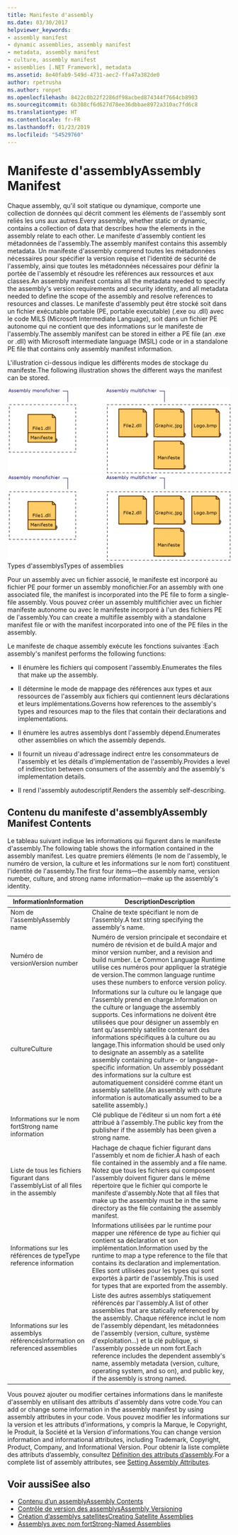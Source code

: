 ```yaml
---
title: Manifeste d'assembly
ms.date: 03/30/2017
helpviewer_keywords:
- assembly manifest
- dynamic assemblies, assembly manifest
- metadata, assembly manifest
- culture, assembly manifest
- assemblies [.NET Framework], metadata
ms.assetid: 8e40fab9-549d-4731-aec2-ffa47a382de0
author: rpetrusha
ms.author: ronpet
ms.openlocfilehash: 8422c0b22f2286df98acbed874344f7664cb8903
ms.sourcegitcommit: 6b308cf6d627d78ee36dbbae8972a310ac7fd6c8
ms.translationtype: HT
ms.contentlocale: fr-FR
ms.lasthandoff: 01/23/2019
ms.locfileid: "54529760"
---
```

# <a name="assembly-manifest"></a><span data-ttu-id="99b67-102">Manifeste d'assembly</span><span class="sxs-lookup"><span data-stu-id="99b67-102">Assembly Manifest</span></span>
<span data-ttu-id="99b67-103">Chaque assembly, qu'il soit statique ou dynamique, comporte une collection de données qui décrit comment les éléments de l'assembly sont reliés les uns aux autres.</span><span class="sxs-lookup"><span data-stu-id="99b67-103">Every assembly, whether static or dynamic, contains a collection of data that describes how the elements in the assembly relate to each other.</span></span> <span data-ttu-id="99b67-104">Le manifeste d'assembly contient les métadonnées de l'assembly.</span><span class="sxs-lookup"><span data-stu-id="99b67-104">The assembly manifest contains this assembly metadata.</span></span> <span data-ttu-id="99b67-105">Un manifeste d'assembly comprend toutes les métadonnées nécessaires pour spécifier la version requise et l'identité de sécurité de l'assembly, ainsi que toutes les métadonnées nécessaires pour définir la portée de l'assembly et résoudre les références aux ressources et aux classes.</span><span class="sxs-lookup"><span data-stu-id="99b67-105">An assembly manifest contains all the metadata needed to specify the assembly's version requirements and security identity, and all metadata needed to define the scope of the assembly and resolve references to resources and classes.</span></span> <span data-ttu-id="99b67-106">Le manifeste d'assembly peut être stocké soit dans un fichier exécutable portable (PE, portable executable) (.exe ou .dll) avec le code MILS (Microsoft Intermediate Language), soit dans un fichier PE autonome qui ne contient que des informations sur le manifeste de l'assembly.</span><span class="sxs-lookup"><span data-stu-id="99b67-106">The assembly manifest can be stored in either a PE file (an .exe or .dll) with Microsoft intermediate language (MSIL) code or in a standalone PE file that contains only assembly manifest information.</span></span>  
  
 <span data-ttu-id="99b67-107">L'illustration ci-dessous indique les différents modes de stockage du manifeste.</span><span class="sxs-lookup"><span data-stu-id="99b67-107">The following illustration shows the different ways the manifest can be stored.</span></span>  
  
 <span data-ttu-id="99b67-108">![Assembly monofichier](../../../docs/framework/app-domains/media/assemblytypes.gif "assemblytypes")</span><span class="sxs-lookup"><span data-stu-id="99b67-108">![A single&#45;file assembly](../../../docs/framework/app-domains/media/assemblytypes.gif "assemblytypes")</span></span>  
<span data-ttu-id="99b67-109">Types d'assemblys</span><span class="sxs-lookup"><span data-stu-id="99b67-109">Types of assemblies</span></span>  
  
 <span data-ttu-id="99b67-110">Pour un assembly avec un fichier associé, le manifeste est incorporé au fichier PE pour former un assembly monofichier.</span><span class="sxs-lookup"><span data-stu-id="99b67-110">For an assembly with one associated file, the manifest is incorporated into the PE file to form a single-file assembly.</span></span> <span data-ttu-id="99b67-111">Vous pouvez créer un assembly multifichier avec un fichier manifeste autonome ou avec le manifeste incorporé à l'un des fichiers PE de l'assembly.</span><span class="sxs-lookup"><span data-stu-id="99b67-111">You can create a multifile assembly with a standalone manifest file or with the manifest incorporated into one of the PE files in the assembly.</span></span>  
  
 <span data-ttu-id="99b67-112">Le manifeste de chaque assembly exécute les fonctions suivantes :</span><span class="sxs-lookup"><span data-stu-id="99b67-112">Each assembly's manifest performs the following functions:</span></span>  
  
-   <span data-ttu-id="99b67-113">Il énumère les fichiers qui composent l'assembly.</span><span class="sxs-lookup"><span data-stu-id="99b67-113">Enumerates the files that make up the assembly.</span></span>  
  
-   <span data-ttu-id="99b67-114">Il détermine le mode de mappage des références aux types et aux ressources de l'assembly aux fichiers qui contiennent leurs déclarations et leurs implémentations.</span><span class="sxs-lookup"><span data-stu-id="99b67-114">Governs how references to the assembly's types and resources map to the files that contain their declarations and implementations.</span></span>  
  
-   <span data-ttu-id="99b67-115">Il énumère les autres assemblys dont l'assembly dépend.</span><span class="sxs-lookup"><span data-stu-id="99b67-115">Enumerates other assemblies on which the assembly depends.</span></span>  
  
-   <span data-ttu-id="99b67-116">Il fournit un niveau d'adressage indirect entre les consommateurs de l'assembly et les détails d'implémentation de l'assembly.</span><span class="sxs-lookup"><span data-stu-id="99b67-116">Provides a level of indirection between consumers of the assembly and the assembly's implementation details.</span></span>  
  
-   <span data-ttu-id="99b67-117">Il rend l'assembly autodescriptif.</span><span class="sxs-lookup"><span data-stu-id="99b67-117">Renders the assembly self-describing.</span></span>  
  
## <a name="assembly-manifest-contents"></a><span data-ttu-id="99b67-118">Contenu du manifeste d'assembly</span><span class="sxs-lookup"><span data-stu-id="99b67-118">Assembly Manifest Contents</span></span>  
 <span data-ttu-id="99b67-119">Le tableau suivant indique les informations qui figurent dans le manifeste d'assembly.</span><span class="sxs-lookup"><span data-stu-id="99b67-119">The following table shows the information contained in the assembly manifest.</span></span> <span data-ttu-id="99b67-120">Les quatre premiers éléments (le nom de l'assembly, le numéro de version, la culture et les informations sur le nom fort) constituent l'identité de l'assembly.</span><span class="sxs-lookup"><span data-stu-id="99b67-120">The first four items—the assembly name, version number, culture, and strong name information—make up the assembly's identity.</span></span>  
  
|<span data-ttu-id="99b67-121">Information</span><span class="sxs-lookup"><span data-stu-id="99b67-121">Information</span></span>|<span data-ttu-id="99b67-122">Description</span><span class="sxs-lookup"><span data-stu-id="99b67-122">Description</span></span>|  
|-----------------|-----------------|  
|<span data-ttu-id="99b67-123">Nom de l'assembly</span><span class="sxs-lookup"><span data-stu-id="99b67-123">Assembly name</span></span>|<span data-ttu-id="99b67-124">Chaîne de texte spécifiant le nom de l'assembly.</span><span class="sxs-lookup"><span data-stu-id="99b67-124">A text string specifying the assembly's name.</span></span>|  
|<span data-ttu-id="99b67-125">Numéro de version</span><span class="sxs-lookup"><span data-stu-id="99b67-125">Version number</span></span>|<span data-ttu-id="99b67-126">Numéro de version principale et secondaire et numéro de révision et de build.</span><span class="sxs-lookup"><span data-stu-id="99b67-126">A major and minor version number, and a revision and build number.</span></span> <span data-ttu-id="99b67-127">Le Common Language Runtime utilise ces numéros pour appliquer la stratégie de version.</span><span class="sxs-lookup"><span data-stu-id="99b67-127">The common language runtime uses these numbers to enforce version policy.</span></span>|  
|<span data-ttu-id="99b67-128">culture</span><span class="sxs-lookup"><span data-stu-id="99b67-128">Culture</span></span>|<span data-ttu-id="99b67-129">Informations sur la culture ou le langage que l'assembly prend en charge.</span><span class="sxs-lookup"><span data-stu-id="99b67-129">Information on the culture or language the assembly supports.</span></span> <span data-ttu-id="99b67-130">Ces informations ne doivent être utilisées que pour désigner un assembly en tant qu'assembly satellite contenant des informations spécifiques à la culture ou au langage.</span><span class="sxs-lookup"><span data-stu-id="99b67-130">This information should be used only to designate an assembly as a satellite assembly containing culture- or language-specific information.</span></span> <span data-ttu-id="99b67-131">Un assembly possédant des informations sur la culture est automatiquement considéré comme étant un assembly satellite.</span><span class="sxs-lookup"><span data-stu-id="99b67-131">(An assembly with culture information is automatically assumed to be a satellite assembly.)</span></span>|  
|<span data-ttu-id="99b67-132">Informations sur le nom fort</span><span class="sxs-lookup"><span data-stu-id="99b67-132">Strong name information</span></span>|<span data-ttu-id="99b67-133">Clé publique de l'éditeur si un nom fort a été attribué à l'assembly.</span><span class="sxs-lookup"><span data-stu-id="99b67-133">The public key from the publisher if the assembly has been given a strong name.</span></span>|  
|<span data-ttu-id="99b67-134">Liste de tous les fichiers figurant dans l'assembly</span><span class="sxs-lookup"><span data-stu-id="99b67-134">List of all files in the assembly</span></span>|<span data-ttu-id="99b67-135">Hachage de chaque fichier figurant dans l'assembly et nom de fichier.</span><span class="sxs-lookup"><span data-stu-id="99b67-135">A hash of each file contained in the assembly and a file name.</span></span> <span data-ttu-id="99b67-136">Notez que tous les fichiers qui composent l'assembly doivent figurer dans le même répertoire que le fichier qui comporte le manifeste d'assembly.</span><span class="sxs-lookup"><span data-stu-id="99b67-136">Note that all files that make up the assembly must be in the same directory as the file containing the assembly manifest.</span></span>|  
|<span data-ttu-id="99b67-137">Informations sur les références de type</span><span class="sxs-lookup"><span data-stu-id="99b67-137">Type reference information</span></span>|<span data-ttu-id="99b67-138">Informations utilisées par le runtime pour mapper une référence de type au fichier qui contient sa déclaration et son implémentation.</span><span class="sxs-lookup"><span data-stu-id="99b67-138">Information used by the runtime to map a type reference to the file that contains its declaration and implementation.</span></span> <span data-ttu-id="99b67-139">Elles sont utilisées pour les types qui sont exportés à partir de l'assembly.</span><span class="sxs-lookup"><span data-stu-id="99b67-139">This is used for types that are exported from the assembly.</span></span>|  
|<span data-ttu-id="99b67-140">Informations sur les assemblys référencés</span><span class="sxs-lookup"><span data-stu-id="99b67-140">Information on referenced assemblies</span></span>|<span data-ttu-id="99b67-141">Liste des autres assemblys statiquement référencés par l'assembly.</span><span class="sxs-lookup"><span data-stu-id="99b67-141">A list of other assemblies that are statically referenced by the assembly.</span></span> <span data-ttu-id="99b67-142">Chaque référence inclut le nom de l'assembly dépendant, les métadonnées de l'assembly (version, culture, système d'exploitation...) et la clé publique, si l'assembly possède un nom fort.</span><span class="sxs-lookup"><span data-stu-id="99b67-142">Each reference includes the dependent assembly's name, assembly metadata (version, culture, operating system, and so on), and public key, if the assembly is strong named.</span></span>|  
  
 <span data-ttu-id="99b67-143">Vous pouvez ajouter ou modifier certaines informations dans le manifeste d'assembly en utilisant des attributs d'assembly dans votre code.</span><span class="sxs-lookup"><span data-stu-id="99b67-143">You can add or change some information in the assembly manifest by using assembly attributes in your code.</span></span> <span data-ttu-id="99b67-144">Vous pouvez modifier les informations sur la version et les attributs d'informations, y compris la Marque, le Copyright, le Produit, la Société et la Version d'informations.</span><span class="sxs-lookup"><span data-stu-id="99b67-144">You can change version information and informational attributes, including Trademark, Copyright, Product, Company, and Informational Version.</span></span> <span data-ttu-id="99b67-145">Pour obtenir la liste complète des attributs d’assembly, consultez [Définition des attributs d’assembly](../../../docs/framework/app-domains/set-assembly-attributes.md).</span><span class="sxs-lookup"><span data-stu-id="99b67-145">For a complete list of assembly attributes, see [Setting Assembly Attributes](../../../docs/framework/app-domains/set-assembly-attributes.md).</span></span>  
  
## <a name="see-also"></a><span data-ttu-id="99b67-146">Voir aussi</span><span class="sxs-lookup"><span data-stu-id="99b67-146">See also</span></span>
- [<span data-ttu-id="99b67-147">Contenu d’un assembly</span><span class="sxs-lookup"><span data-stu-id="99b67-147">Assembly Contents</span></span>](../../../docs/framework/app-domains/assembly-contents.md)
- [<span data-ttu-id="99b67-148">Contrôle de version des assemblys</span><span class="sxs-lookup"><span data-stu-id="99b67-148">Assembly Versioning</span></span>](../../../docs/framework/app-domains/assembly-versioning.md)
- [<span data-ttu-id="99b67-149">Création d’assemblys satellites</span><span class="sxs-lookup"><span data-stu-id="99b67-149">Creating Satellite Assemblies</span></span>](../../../docs/framework/resources/creating-satellite-assemblies-for-desktop-apps.md)
- [<span data-ttu-id="99b67-150">Assemblys avec nom fort</span><span class="sxs-lookup"><span data-stu-id="99b67-150">Strong-Named Assemblies</span></span>](../../../docs/framework/app-domains/strong-named-assemblies.md)

